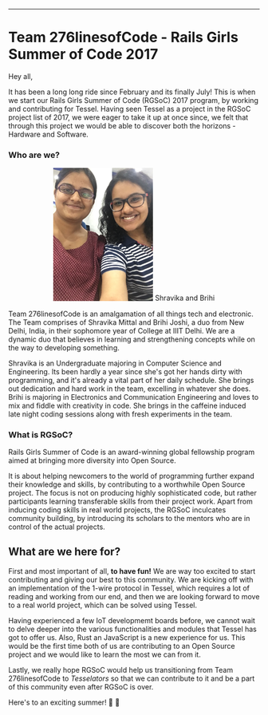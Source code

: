 ----------

# Team 276linesofCode - Rails Girls Summer of Code 2017

Hey all,

It has been a long long ride since February and its finally July!
This is when we start our Rails Girls Summer of Code (RGSoC) 2017 program, by working and contributing for Tessel. Having seen Tessel as a project in the RGSoC project list of 2017, we were eager to take it up at once since, we felt that through this project we would be able to discover both the horizons - Hardware and Software.


### Who are we?

<p align="center">
<img src="https://github.com/276linesofCode/blog-posts/blob/master/IMG_3774.JPG" width="200"> Shravika and Brihi </img>
</p>

Team 276linesofCode is an amalgamation of all things tech and electronic. The Team comprises of Shravika Mittal and Brihi Joshi, a duo from New Delhi, India, in their sophomore year of College at IIIT Delhi. We are a dynamic duo that believes in learning and strengthening concepts while on the way to developing something.

Shravika is an Undergraduate majoring in Computer Science and Engineering. Its been hardly a year since she's got her hands dirty with programming, and it's already a vital part of her daily schedule. She brings out dedication and hard work in the team, excelling in whatever she does. Brihi is majoring in Electronics and Communication Engineering and loves to mix and fiddle with creativity in code. She brings in the caffeine induced late night coding sessions along with fresh experiments in the team.


### What is RGSoC?

Rails Girls Summer of Code is an award-winning global fellowship program aimed at bringing more diversity into Open Source.

It is about helping newcomers to the world of programming further expand their knowledge and skills, by contributing to a worthwhile Open Source project. The focus is not on producing highly sophisticated code, but rather participants learning transferable skills from their project work. Apart from inducing coding skills in real world projects, the RGSoC inculcates community building, by introducing its scholars to the mentors who are in control of the actual projects.

## What are we here for?

First and most important of all, __to have fun!__ We are way too excited to start contributing and giving our best to this community.
We are kicking off with an implementation of the 1-wire protocol in Tessel, which requires a lot of reading and working from our end, and then we are looking forward to move to a real world project, which can be solved using Tessel.

Having experienced a few IoT developmemt boards before, we cannot wait to delve deeper into the various functionalities and modules that Tessel has got to offer us. Also, Rust an JavaScript is a new experience for us. This would be the first time both of us are contributing to an Open Source project and we would like to learn the most we can from it.

Lastly, we really hope RGSoC would help us transitioning from Team 276linesofCode to _Tesselators_ so that we can contribute to it and be a part of this community even after RGSoC is over.

Here's to an exciting summer! :tada: :confetti_ball:
